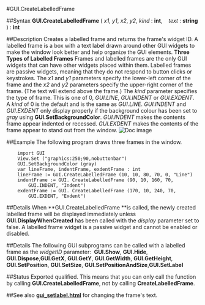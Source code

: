
#GUI.CreateLabelledFrame

##Syntax
**GUI.CreateLabelledFrame** ( *x1*, *y1*, *x2*, *y2*, *kind* : **int**,    *text* : **string** ) : **int**

##Description
Creates a labelled frame and returns the frame's widget ID.
A labelled frame is a box with a text label drawn around other GUI widgets to make the window look better and help organize the GUI elements.
**Three Types of Labelled Frames**
Frames and labelled frames are the only GUI widgets that can have other widgets placed within them. Labelled frames are passive widgets, meaning that they do not respond to button clicks or keystrokes.
The *x1* and *y1* parameters specify the lower-left corner of the frame and the *x2* and *y2* parameters specify the upper-right corner of the frame. (The text will extend above the frame.) The *kind* parameter specifies the type of frame. This is one of 0, *GUI.LINE*, *GUI.INDENT* or *GUI.EXDENT*. A *kind* of 0 is the default and is the same as *GUI.LINE*. 
*GUI.INDENT* and *GUI.EXDENT* only display properly if the background colour has been set to *gray* using **GUI.SetBackgroundColor**. *GUI.INDENT* makes the contents frame appear indented or recessed. *GUI.EXDENT* makes the contents of the frame appear to stand out from the window.
![Doc image](gui_createlabelledframe01.gif)

##Example
The following program draws three frames in the window.

        import GUI
        View.Set ("graphics:250;90,nobuttonbar") 
        GUI.SetBackgroundColor (gray)
        var lineFrame, indentFrame, exdentFrame : int
        lineFrame := GUI.CreateLabelledFrame (10, 10, 80, 70, 0, "Line") 
        indentFrame := GUI. CreateLabelledFrame (90, 10, 160, 70,   
            GUI.INDENT, "Indent") 
        exdentFrame := GUI. CreateLabelledFrame (170, 10, 240, 70, 
            GUI.EXDENT, "Exdent")
##Details
When **GUI.CreateLabelledFrame **is called, the newly created labelled frame will be displayed immediately unless **GUI.DisplayWhenCreated** has been called with the *display* parameter set to false. 
A labelled frame widget is a passive widget and cannot be enabled or disabled.

##Details
The following GUI subprograms can be called with a labelled frame as the *widgetID* parameter:
 **GUI.Show**, **GUI.Hide**, **GUI.Dispose**,**GUI.GetX**, **GUI.GetY**, **GUI.GetWidth**, **GUI.GetHeight**, **GUI.SetPosition**, **GUI.SetSize**, **GUI.SetPositionAndSize**,**GUI.SetLabel**

##Status
Exported qualified.
This means that you can only call the function by calling **GUI.CreateLabelledFrame**, not by calling **CreateLabelledFrame**.

##See also
**[gui_setlabel.html](GUI.SetLabel)** for changing the frame's text.
